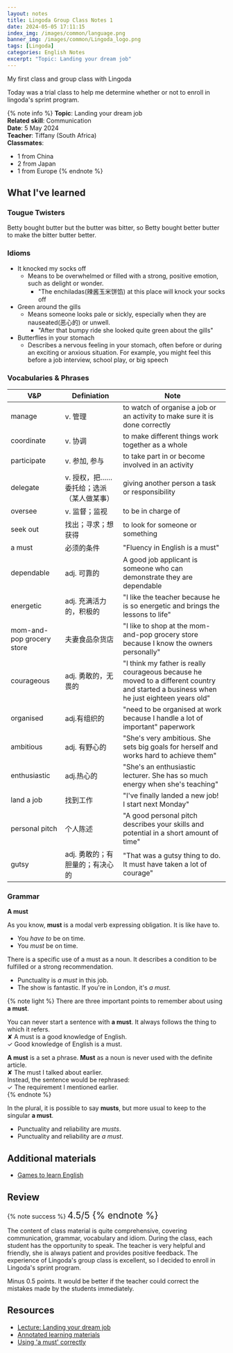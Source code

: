 ```yaml
---
layout: notes
title: Lingoda Group Class Notes 1
date: 2024-05-05 17:11:15
index_img: /images/common/language.png
banner_img: /images/common/Lingoda_logo.png
tags: [Lingoda]
categories: English Notes
excerpt: "Topic: Landing your dream job"
---
```


My first class and group class with Lingoda
<!-- more -->
Today was a trial class to help me determine whether or not to enroll in lingoda's sprint program. 


{% note info %}
**Topic**: Landing your dream job  
**Related skill**: Communication  
**Date**: 5 May 2024  
**Teacher**: Tiffany (South Africa)    
**Classmates**:  
   - 1 from China
   - 2 from Japan
   - 1 from Europe
{% endnote %}

## What I've learned

### Tougue Twisters

Betty bought butter but the butter was bitter, so Betty bought better butter to make the bitter butter better.

### Idioms

- It knocked my socks off
  - Means to be overwhelmed or filled with a strong, positive emotion, such as delight or wonder. 
    - "The enchiladas(辣酱玉米饼馅) at this place will knock your socks off
- Green around the gills
  - Means someone looks pale or sickly, especially when they are nauseated(恶心的) or unwell.
    - "After that bumpy ride she looked quite green about the gills"
- Butterflies in your stomach
  - Describes a nervous feeling in your stomach, often before or during an exciting or anxious situation. For example, you might feel this before a job interview, school play, or big speech

### Vocabularies & Phrases

| V&P                     | Definiation                                | Note                                                                                                                                   |
| ------------------------- | --------------------------------------- | --------------------------------------------------------------------------------------------------------------------------------------- |
| manage                    | v.	管理                                 | to watch of organise a job or an activity to make sure it is done correctly                                                             |
| coordinate                | v.	协调                                 | to make different things work together as a whole                                                                                       |
| participate               | v. 参加, 参与                           | to take part in or become involved in an activity                                                                                       |
| delegate                  | v. 授权，把……委托给；选派（某人做某事） | giving another person a task or responsibility                                                                                          |
| oversee                   | v.	监督；监视                           | to be in charge of                                                                                                                      |
| seek out                  | 找出；寻求；想获得                      | to look for someone or something                                                                                                        |
| a must                    | 必须的条件                              | "Fluency in English is a must"                                                                                                          |
| dependable                | adj. 可靠的                             | A good job applicant is someone who can demonstrate they are dependable                                                                 |
| energetic                 | adj. 充满活力的，积极的                 | "I like the teacher because he is so energetic and brings the lessons to life"                                                          |
| mom-and-pop grocery store | 夫妻食品杂货店                          | "I like to shop at the mom-and-pop grocery store because I know the owners personally"                                                  |
| courageous                | adj. 勇敢的，无畏的                     | "I think my father is really courageous because he moved to a different country and started a business when he just eighteen years old" |
| organised                 | adj.有组织的                            | "need to be organised at work because I handle a lot of important" paperwork                                                            |
| ambitious                 | adj. 有野心的                           | "She's very ambitious. She sets big goals for herself and works hard to achieve them"                                                   |
| enthusiastic              | adj.热心的                              | "She's an enthusiastic lecturer. She has so much energy when she's teaching"                                                            |
| land a job                | 找到工作                                | "I've finally landed a new job! I start next Monday"                                                                                    |
| personal pitch            | 个人陈述                                | "A good personal pitch describes your skills and potential in a short amount of time"                                                   |
| gutsy                     | adj.	勇敢的；有胆量的；有决心的         | "That was a gutsy thing to do. It must have taken a lot of courage"                                                                     |


### Grammar

**A must**

As you know, **must** is a modal verb expressing obligation. It is like have to.

- You *have to* be on time.
- You *must* be on time.


There is a specific use of a must as a noun. It describes a condition to be fulfilled or a strong recommendation.

- Punctuality is *a must* in this job.
- The show is fantastic. If you're in London, it's *a must*.

{% note light %}
There are three important points to remember about using **a must**.

You can never start a sentence with **a must**. It always follows the thing to which it refers.  
✘ A must is a good knowledge of English.  
✓ Good knowledge of English is a must.

**A must** is a set a phrase. **Must** as a noun is never used with the definite article.  
✘ The must I talked about earlier.  
Instead, the sentence would be rephrased:  
✓ The requirement I mentioned earlier.  
{% endnote %}

In the plural, it is possible to say **musts**, but more usual to keep to the singular **a must**.
- Punctuality and reliability are *musts*.
- Punctuality and reliability are *a must*.

## Additional materials

- [Games to learn English](https://www.gamestolearnenglish.com/?fbclid=IwAR395BlWNFOioWhsTZzzxvPXMm4Bu2RI9_LqS7-Smd1IrObaao_rrLjx1o0)

## Review

{% note success %}
<span style="font-size:1.5em;">
4.5/5
<span>
{% endnote %}

The content of class material is quite comprehensive, covering communication, grammar, vocabulary and idiom. During the class, each student has the opportunity to speak. The teacher is very helpful and friendly, she is always patient and provides positive feedback. The experience of Lingoda's group class is excellent, so I decided to enroll in Lingoda's sprint program.

Minus 0.5 points. It would be better if the teacher could correct the mistakes made by the students immediately.

## Resources
- [Lecture: Landing your dream job](https://learn.lingoda.com/en/account/class/details/662df505a6538)
- [Annotated learning materials](https://learn.lingoda.com/english/learning-materials/662df505a6538/download)
- [Using 'a must' correctly](https://learn.lingoda.com/en/grammar/f69b079c-a453-11ec-a283-0274f32c955b)

